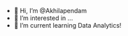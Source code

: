 - 👋 Hi, I’m @Akhilapendam
- 👀 I’m interested in ...
- 🌱 I’m current learning Data Analytics!
<!---
Akhilapendam/Akhilapendam is a ✨ special ✨ repository because its `README.md` (this file) appears on your GitHub profile.
You can click the Preview link to take a look at your changes.
--->
